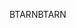 <span data-ttu-id="0e7ff-101">BTARN</span><span class="sxs-lookup"><span data-stu-id="0e7ff-101">BTARN</span></span>